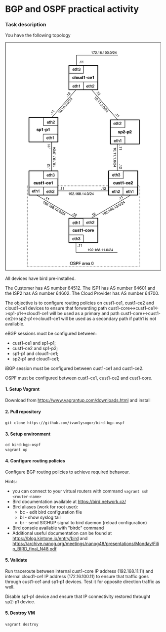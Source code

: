 # BGP and OSPF practical activity
### Task description
You have the following topology

![Network topology](diagram.png)

All devices have bird pre-installed.

The Customer has AS number 64512.
The ISP1 has AS number 64601 and the ISP2 has AS number 64602.
The Cloud Provider has AS number 64700.

The objective is to configure routing policies on cust1-ce1, cust1-ce2 and cloud1-ce1 devices to ensure that forwarding path
cust1-core<->cust1-ce1<->sp1-p1<->cloud1-ce1 will be used as a primary and path cust1-core<->cust1-ce2<->sp2-p1<->cloud1-ce1 
will be used as a secondary path if path1 is not available.

eBGP sessions must be configured between:
- cust1-ce1 and sp1-p1;
- cust1-ce2 and sp1-p2;
- sp1-p1 and cloud1-ce1;
- sp2-p1 and cloud1-ce1;

iBGP session must be configured between cust1-ce1 and cust1-ce2.

OSPF must be configured between cust1-ce1, cust1-ce2 and cust1-core.


#### 1. Setup Vagrant
Download from https://www.vagrantup.com/downloads.html and install
#### 2. Pull repository
```git clone https://github.com/ivanlysogor/bird-bgp-ospf```
#### 3. Setup environment
```
cd bird-bgp-ospf
vagrant up
```
#### 4. Configure routing policies

Configure BGP routing policies to achieve required behavour.

Hints:
- you can connect to your virtual routers with command ```vagrant ssh <router-name>```
- Bird documentation available at https://bird.network.cz/
- Bird aliases (work for root user):
  - bc - edit bird configuration file
  - bl - show syslog tail
  - br - send SIGHUP signal to bird daemon (reload configuration)
- Bird console available with "birdc" command
- Additional useful documentation can be found at https://blog.kintone.io/entry/bird and https://archive.nanog.org/meetings/nanog48/presentations/Monday/Filip_BIRD_final_N48.pdf


#### 5. Validate

Run traceroute between internal cust1-core IP address (192.168.11.11) and internal cloud1-ce1 IP address (172.16.100.11) to ensure that traffic goes through cust1-ce1 and sp1-p1 devices. Test it for opposite direction traffic as well.

Disable sp1-p1 device and ensure that IP connectivity restored throught sp2-p1 device.

#### 5. Destroy VM
```vagrant destroy```
